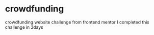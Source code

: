 # crowdfunding
crowdfunding website challenge from frontend mentor
I completed this challenge in 2days
